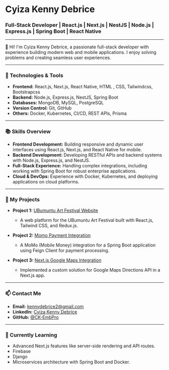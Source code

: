 # Cyiza Kenny Debrice

### Full-Stack Developer | React.js | Next.js | NestJS | Node.js | Express.js | Spring Boot | React Native

---

👋 Hi! I'm Cyiza Kenny Debrice, a passionate full-stack developer with experience building modern web and mobile applications. I enjoy solving problems and creating seamless user experiences.

---

### 🔧 Technologies & Tools

- **Frontend:** React.js, Next.js, React Native, HTML , CSS, Tailwindcss, Bootstrapcss
- **Backend:** Node.js, Express.js, NestJS, Spring Boot
- **Databases:** MongoDB, MySQL, PostgreSQL
- **Version Control:** Git, GitHub
- **Others:** Docker, Kubernetes, CI/CD, REST APIs, Prisma

---

### 📚 Skills Overview

- **Frontend Development:** Building responsive and dynamic user interfaces using React.js, Next.js, and React Native for mobile.
- **Backend Development:** Developing RESTful APIs and backend systems with Node.js, Express.js, and NestJS. 
- **Full-Stack Experience:** Handling complex integrations, including working with Spring Boot for robust enterprise applications.
- **Cloud & DevOps:** Experience with Docker, Kubernetes, and deploying applications on cloud platforms.

---

### 🚀 My Projects

- **Project 1:** [UBumuntu Art Festival Website](https://github.com/yourusername/project1)
  - A web platform for the UBumuntu Art Festival built with React.js, Tailwind CSS, and Redux.js.
  
- **Project 2:** [Momo Payment Integration](https://github.com/yourusername/project2)
  - A MoMo (Mobile Money) integration for a Spring Boot application using Feign Client for payment processing.
  
- **Project 3:** [Next.js Google Maps Integration](https://github.com/yourusername/project3)
  - Implemented a custom solution for Google Maps Directions API in a Next.js app.

---

### 📫 Contact Me

- **Email:** kennydebrice2@gmail.com
- **LinkedIn:** [Cyiza Kenny Debrice](https://linkedin.com/in/cyizakennydebrice)
- **GitHub:** [@CK-EmbPro](https://github.com/CK-EmbPro)

---

### 🌱 Currently Learning

- Advanced Next.js features like server-side rendering and API routes.
- Firebase
- Django
- Microservices architecture with Spring Boot and Docker.

